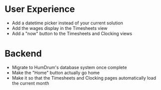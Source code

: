 # User Experience
* Add a datetime picker instead of your current solution
* Add the wages display in the Timesheets view
* Add a "now" button to the Timesheets and Clocking views

# Backend
* Migrate to HumDrum's database system once complete
* Make the "Home" button actually go home
* Make it so that the Timesheets and Clocking pages automatically load the current month
